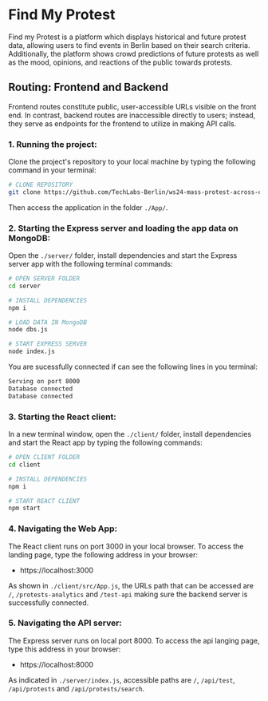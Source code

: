 # Find My Protest

Find my Protest is a platform which displays historical and future protest data, allowing users to find events in Berlin based on their search criteria. Additionally, the platform shows crowd predictions of future protests as well as the mood, opinions, and reactions of the public towards protests.

## Routing: Frontend and Backend

Frontend routes constitute public, user-accessible URLs visible on the front end. In contrast, backend routes are inaccessible directly to users; instead, they serve as endpoints for the frontend to utilize in making API calls.

### 1. Running the project:

Clone the project's repository to your local machine by typing the following command in your terminal:

```bash
# CLONE REPOSITORY
git clone https://github.com/TechLabs-Berlin/ws24-mass-protest-across-countries.git
```

Then access the application in the folder `./App/`.

### 2. Starting the Express server and loading the app data on MongoDB:

Open the `./server/` folder, install dependencies and start the Express server app with the following terminal commands:

```bash
# OPEN SERVER FOLDER
cd server

# INSTALL DEPENDENCIES
npm i

# LOAD DATA IN MongoDB
node dbs.js

# START EXPRESS SERVER
node index.js
```

You are sucessfully connected if can see the following lines in you terminal:

```bash
Serving on port 8000
Database connected
Database connected
```

### 3. Starting the React client:

In a new terminal window, open the `./client/` folder, install dependencies and start the React app by typing the following commands:

```bash
# OPEN CLIENT FOLDER
cd client

# INSTALL DEPENDENCIES
npm i

# START REACT CLIENT
npm start
```

### 4. Navigating the Web App:

The React client runs on port 3000 in your local browser. To access the landing page, type the following address in your browser:

- https://localhost:3000

As shown in `./client/src/App.js`, the URLs path that can be accessed are `/`, `/protests-analytics` and `/test-api` making sure the backend server is successfully connected.

### 5. Navigating the API server:

The Express server runs on local port 8000. To access the api langing page, type this address in your browser:

- https://localhost:8000

As indicated in `./server/index.js`, accessible paths are `/`, `/api/test`, `/api/protests` and `/api/protests/search`.
